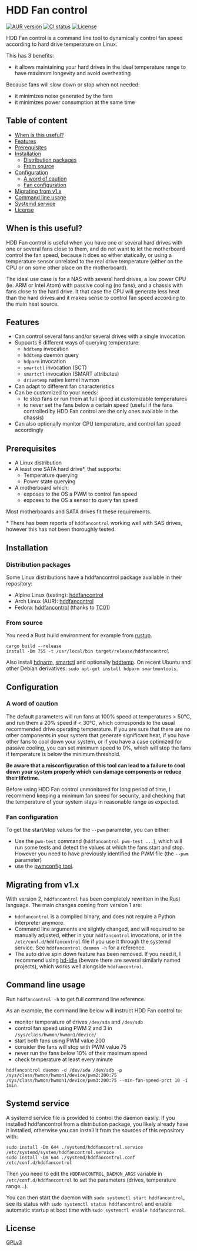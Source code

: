 # HDD Fan control

[![AUR version](https://img.shields.io/aur/version/hddfancontrol.svg?style=flat)](https://aur.archlinux.org/packages/hddfancontrol/)
[![CI status](https://img.shields.io/github/actions/workflow/status/desbma/hddfancontrol/ci.yml)](https://github.com/desbma/hddfancontrol/actions)
[![License](https://img.shields.io/github/license/desbma/hddfancontrol.svg?style=flat)](https://github.com/desbma/hddfancontrol/blob/master/LICENSE)

HDD Fan control is a command line tool to dynamically control fan speed according to hard drive temperature on Linux.

This has 3 benefits:

- it allows maintaining your hard drives in the ideal temperature range to have maximum longevity and avoid overheating

Because fans will slow down or stop when not needed:

- it minimizes noise generated by the fans
- it minimizes power consumption at the same time

## Table of content

- [When is this useful?](#when-is-this-useful)
- [Features](#features)
- [Prerequisites](#prerequisites)
- [Installation](#installation)
  - [Distribution packages](#distribution-packages)
  - [From source](#from-source)
- [Configuration](#configuration)
  - [A word of caution](#a-word-of-caution)
  - [Fan configuration](#fan-configuration)
- [Migrating from v1.x](#migrating-from-v1x)
- [Command line usage](#command-line-usage)
- [Systemd service](#systemd-service)
- [License](#license)

## When is this useful?

HDD Fan control is useful when you have one or several hard drives with one or several fans close to them, and do not want to let the motherboard control the fan speed, because it does so either statically, or using a temperature sensor unrelated to the real drive temperature (either on the CPU or on some other place on the motherboard).

The ideal use case is for a NAS with several hard drives, a low power CPU (ie. ARM or Intel Atom) with passive cooling (no fans), and a chassis with fans close to the hard drive. It that case the CPU will generate less heat than the hard drives and it makes sense to control fan speed according to the main heat source.

## Features

- Can control several fans and/or several drives with a single invocation
- Supports 6 different ways of querying temperature:
  - `hddtemp` invocation
  - `hddtemp` daemon query
  - `hdparm` invocation
  - `smartctl` invocation (SCT)
  - `smartctl` invocation (SMART attributes)
  - `drivetemp` native kernel hwmon
- Can adapt to different fan characteristics
- Can be customized to your needs:
  - to stop fans or run them at full speed at customizable temperatures
  - to never set the fans below a certain speed (useful if the fans controlled by HDD Fan control are the only ones available in the chassis)
- Can also optionally monitor CPU temperature, and control fan speed accordingly

## Prerequisites

- A Linux distribution
- A least one SATA hard drive\*, that supports:
  - Temperature querying
  - Power state querying
- A motherboard which:
  - exposes to the OS a PWM to control fan speed
  - exposes to the OS a sensor to query fan speed

Most motherboards and SATA drives fit these requirements.

\* There has been reports of `hddfancontrol` working well with SAS drives, however this has not been thoroughly tested.

## Installation

### Distribution packages

Some Linux distributions have a hddfancontrol package available in their repository:

- Alpine Linux (testing): [hddfancontrol](https://pkgs.alpinelinux.org/package/edge/testing/x86_64/hddfancontrol)
- Arch Linux (AUR): [hddfancontrol](https://aur.archlinux.org/packages/hddfancontrol/)
- Fedora: [hddfancontrol](https://apps.fedoraproject.org/packages/hddfancontrol) (thanks to [TC01](https://github.com/TC01))

### From source

You need a Rust build environment for example from [rustup](https://rustup.rs/).

```
cargo build --release
install -Dm 755 -t /usr/local/bin target/release/hddfancontrol
```

Also install [hdparm](http://sourceforge.net/projects/hdparm/), [smartctl](https://www.smartmontools.org/) and optionally [hddtemp](http://www.guzu.net/linux/hddtemp.php).
On recent Ubuntu and other Debian derivatives: `sudo apt-get install hdparm smartmontools`.

## Configuration

### A word of caution

The default parameters will run fans at 100% speed at temperatures > 50°C, and run them a 20% speed if < 30°C, which corresponds to the usual recommended drive operating temperature. If you are sure that there are no other components in your system that generate significant heat, if you have other fans to cool down your system, or if you have a case optimized for passive cooling, you can set minimum speed to 0%, which will stop the fans if temperature is below the minimum threshold.

**Be aware that a misconfiguration of this tool can lead to a failure to cool down your system properly which can damage components or reduce their lifetime.**

Before using HDD Fan control unmonitored for long period of time, I recommend keeping a minimum fan speed for security, and checking that the temperature of your system stays in reasonable range as expected.

### Fan configuration

To get the start/stop values for the `--pwm` parameter, you can either:

- Use the `pwm-test` command (`hddfancontrol pwm-test ...`), which will run some tests and detect the values at which the fans start and stop. However you need to have previously identified the PWM file (the `--pwm` parameter)
- use the [pwmconfig tool](http://www.lm-sensors.org/wiki/man/pwmconfig).

## Migrating from v1.x

With version 2, `hddfancontrol` has been completely rewritten in the Rust language. The main changes coming from version 1 are:

- `hddfancontrol` is a compiled binary, and does not require a Python interpreter anymore.
- Command line arguments are slightly changed, and will required to be manually adjusted, either in your `hddfancontrol` invocations, or in the `/etc/conf.d/hddfancontrol` file if you use it through the systemd service. See `hddfancontrol daemon -h` for a reference.
- The auto drive spin down feature has been removed. If you need it, I recommend using [hd-idle](https://github.com/adelolmo/hd-idle) (beware there are several similarly named projects), which works well alongside `hddfancontrol`.

## Command line usage

Run `hddfancontrol -h` to get full command line reference.

As an example, the command line below will instruct HDD Fan control to:

- monitor temperature of drives `/dev/sda` and `/dev/sdb`
- control fan speed using PWM 2 and 3 in `/sys/class/hwmon/hwmon1/device/`
- start both fans using PWM value 200
- consider the fans will stop with PWM value 75
- never run the fans below 10% of their maximum speed
- check temperature at least every minute

`hddfancontrol daemon -d /dev/sda /dev/sdb -p /sys/class/hwmon/hwmon1/device/pwm2:200:75 /sys/class/hwmon/hwmon1/device/pwm3:200:75 --min-fan-speed-prct 10 -i 1min`

## Systemd service

A systemd service file is provided to control the daemon easily.
If you installed hddfancontrol from a distribution package, you likely already have it installed, otherwise you can install it from the sources of this repository with:

```
sudo install -Dm 644 ./systemd/hddfancontrol.service /etc/systemd/system/hddfancontrol.service
sudo install -Dm 644 ./systemd/hddfancontrol.conf /etc/conf.d/hddfancontrol
```

Then you need to edit the `HDDFANCONTROL_DAEMON_ARGS` variable in `/etc/conf.d/hddfancontrol` to set the parameters (drives, temperature range...).

You can then start the daemon with `sudo systemctl start hddfancontrol`, see its status with `sudo systemctl status hddfancontrol` and enable automatic startup at boot time with `sudo systemctl enable hddfancontrol`.

## License

[GPLv3](https://www.gnu.org/licenses/gpl-3.0-standalone.html)
